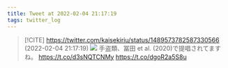 ```yaml
---
title: Tweet at 2022-02-04 21:17:19
tags: twitter_log
---
```


> [!CITE] https://twitter.com/kaisekiriu/status/1489573782587330566 (2022-02-04 21:17:19)
> ![](https://twitter.com/kaisekiriu/status/1489573782587330566)
> 手盗類、冨田 et al. (2020)で提唱されてますね。
> https://t.co/d3sNQTCNMy https://t.co/dgoR2a5S8u
